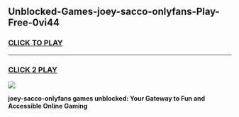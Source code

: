
## Unblocked-Games-joey-sacco-onlyfans-Play-Free-0vi44
<h3>
<a href="https://premium76.site?title=joey-sacco-onlyfans&ref=18A1">CLICK TO PLAY</a></h3>
<hr>

<h3>
<a href="https://premium76.site?title=joey-sacco-onlyfans&ref=18A1">CLICK 2 PLAY</a>
  
</h3>

<a href="https://premium76.site?title=joey-sacco-onlyfans&ref=18A1"><img src="https://clearcache.store/games.png"></a>


**joey-sacco-onlyfans games unblocked: Your Gateway to Fun and Accessible Online Gaming**
